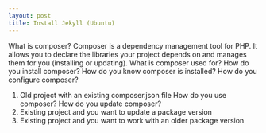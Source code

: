 ```yaml
---
layout: post
title: Install Jekyll (Ubuntu)
---
```

What is composer?
Composer is a dependency management tool for PHP. It allows you to declare the libraries your project depends on and manages them for you (installing or updating).
What is composer used for?
How do you install composer?
How do you know composer is installed?
How do you configure composer?
1.	Old project with an existing composer.json  file 
How do you use composer?
How do you update composer?
2.	Existing project and you want to update a package version 
3.	Existing project and you want to work with an older package version 


